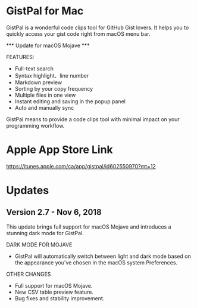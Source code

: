 # GistPal for Mac

GistPal is a wonderful code clips tool for GitHub Gist lovers. It helps you to quickly access your gist code right from macOS menu bar.

*** Update for macOS Mojave ***

FEATURES: 

* Full-text search
* Syntax highlight、line number
* Markdown preview
* Sorting by your copy frequency
* Multiple files in one view
* Instant editing and saving in the popup panel
* Auto and manually sync

GistPal means to provide a code clips tool with minimal impact on your programming workflow.

# Apple App Store Link

https://itunes.apple.com/ca/app/gistpal/id602550970?mt=12

# Updates

## Version 2.7 - Nov 6, 2018

This update brings full support for macOS Mojave and introduces a stunning dark mode for GistPal.

DARK MODE FOR MOJAVE

* GistPal will automatically switch between light and dark mode based on the appearance you've chosen in the macOS system Preferences.

OTHER CHANGES

* Full support for macOS Mojave.
* New CSV table preview feature.
* Bug fixes and stability improvement.


